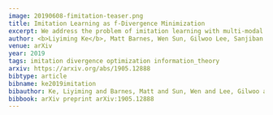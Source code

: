```yaml
---
image: 20190608-fimitation-teaser.png
title: Imitation Learning as f-Divergence Minimization
excerpt: We address the problem of imitation learning with multi-modal demonstrations. Instead of attempting to learn all modes, we argue that in many tasks it is sufficient to imitate any one of them. We show that the state-of-the-art methods such as GAIL and behavior cloning, due to their choice of loss function, often incorrectly interpolate between such modes. Our key insight is to minimize the right divergence between the learner and the expert state-action distributions, namely the reverse KL divergence or I-projection. We propose a general imitation learning framework for estimating and minimizing any f-Divergence. By plugging in different divergences, we are able to recover existing algorithms such as Behavior Cloning (Kullback-Leibler), GAIL (Jensen Shannon) and Dagger (Total Variation). Empirical results show that our approximate I-projection technique is able to imitate multi-modal behaviors more reliably than GAIL and behavior cloning.
author: <b>Liyiming Ke</b>, Matt Barnes, Wen Sun, Gilwoo Lee, Sanjiban Choudhury, Siddhartha Srinivasa
venue: arXiv
year: 2019
tags: imitation divergence optimization information_theory
arxiv: https://arxiv.org/abs/1905.12888
bibtype: article
bibname: ke2019imitation
bibauthor: Ke, Liyiming and Barnes, Matt and Sun, Wen and Lee, Gilwoo and Choudhury, Sanjiban and Srinivasa, Siddhartha
bibbook: arXiv preprint arXiv:1905.12888
---
```


